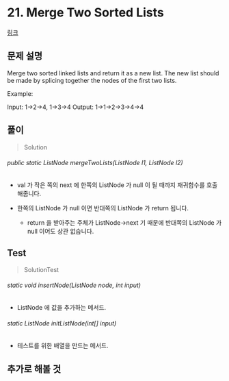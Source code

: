 # 21. Merge Two Sorted Lists   
[링크](https://leetcode.com/problems/merge-two-sorted-lists/)

## 문제 설명
Merge two sorted linked lists and return it as a new list. 
The new list should be made by splicing together the nodes of the first two lists.

Example:

Input: 1->2->4, 1->3->4
Output: 1->1->2->3->4->4

## 풀이
> Solution
###### public static ListNode mergeTwoLists(ListNode l1, ListNode l2)
- val 가 작은 쪽의 next 에 한쪽의 ListNode 가 null 이 될 때까지 재귀함수를 호출해줍니다.  

- 한쪽의 ListNode 가 null 이면 반대쪽의 ListNode 가 return 됩니다.
    - return 을 받아주는 주체가 ListNode->next 기 때문에 반대쪽의 ListNode 가 null 이어도 상관 없습니다.


## Test    
> SolutionTest

###### static void insertNode(ListNode node, int input)
- ListNode 에 값을 추가하는 메서드.

###### static ListNode initListNode(int[] input) 
- 테스트를 위한 배열을 만드는 메서드.


## 추가로 해볼 것
